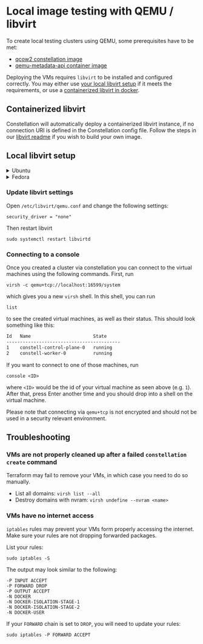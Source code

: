 # Local image testing with QEMU / libvirt

To create local testing clusters using QEMU, some prerequisites have to be met:

- [qcow2 constellation image](/image/README.md)
- [qemu-metadata-api container image](/hack/qemu-metadata-api/README.md)

Deploying the VMs requires `libvirt` to be installed and configured correctly.
You may either use [your local libvirt setup](#local-libvirt-setup) if it meets the requirements, or use a [containerized libvirt in docker](#containerized-libvirt).

## Containerized libvirt

Constellation will automatically deploy a containerized libvirt instance, if no connection URI is defined in the Constellation config file.
Follow the steps in our [libvirt readme](../../nix/container/README.md) if you wish to build your own image.

## Local libvirt setup

<details>
<summary>Ubuntu</summary>

### Install required packages

[General reference](https://ubuntu.com/server/docs/virtualization-libvirt)

```shell-session
sudo apt install qemu-kvm libvirt-daemon-system xsltproc
sudo systemctl enable libvirtd
sudo usermod -a -G libvirt $USER
# reboot
```

### Setup emulated TPM

Using a virtual TPM (vTPM) with QEMU only works if swtpm is version 0.7 or newer!
Ubuntu 22.04 currently ships swtpm 0.6.3, so you need to install swtpm [from launchpad](https://launchpad.net/~stefanberger/+archive/ubuntu/swtpm-jammy/).

1. Uninstall current version of swtpm (if installed)

    ```shell-session
    sudo apt remove swtpm swtpm-tools
    ```

2. Add ppa (this command shows the ppa for Ubuntu 22.04 jammy but others are available)

    ```shell-session
    sudo add-apt-repository ppa:stefanberger/swtpm-jammy
    sudo apt update
    ```

3. Install swtpm

    ```shell-session
    sudo apt install swtpm swtpm-tools
    ```

4. Patch configuration under `/etc/swtpm_setup.conf`

    ```shell-session
    # Program invoked for creating certificates
    create_certs_tool = /usr/bin/swtpm_localca
    ```

5. Patch ownership of `/var/lib/swtpm-localca`

   ```shell-session
   sudo chown -R swtpm:root /var/lib/swtpm-localca
   ```

</details>

<details>
<summary>Fedora</summary>

```shell-session
sudo dnf install -y dnf-plugins-core
sudo dnf -y install qemu-kvm libvirt-daemon-config-network libvirt-daemon-kvm xsltproc swtpm
sudo usermod -a -G libvirt $USER
# reboot
```

</details>

### Update libvirt settings

Open `/etc/libvirt/qemu.conf` and change the following settings:

```shell-session
security_driver = "none"
```

Then restart libvirt

```shell-session
sudo systemctl restart libvirtd
```

### Connecting to a console

Once you created a cluster via constellation you can connect to the virtual machines using the following commands. First, run

```shell-session
virsh -c qemu+tcp://localhost:16599/system
```

which gives you a new `virsh` shell. In this shell, you can run

```shell-session
list
```

 to see the created virtual machines, as well as their status. This should look something like this:

```txt
Id   Name                       State
------------------------------------------
1    constell-control-plane-0   running
2    constell-worker-0          running
```

If you want to connect to one of those machines, run

```shell-session
console <ID>
```

where `<ID>` would be the id of your virtual machine as seen above (e.g. `1`). After that, press Enter another time and you should drop into a shell on the virtual machine.

Please note that connecting via `qemu+tcp` is not encrypted and should not be used in a security relevant environment.

## Troubleshooting

### VMs are not properly cleaned up after a failed `constellation create` command

Terraform may fail to remove your VMs, in which case you need to do so manually.

- List all domains: `virsh list --all`
- Destroy domains with nvram: `virsh undefine --nvram <name>`

### VMs have no internet access

`iptables` rules may prevent your VMs form properly accessing the internet.
Make sure your rules are not dropping forwarded packages.

List your rules:

```shell
sudo iptables -S
```

The output may look similar to the following:

```shell
-P INPUT ACCEPT
-P FORWARD DROP
-P OUTPUT ACCEPT
-N DOCKER
-N DOCKER-ISOLATION-STAGE-1
-N DOCKER-ISOLATION-STAGE-2
-N DOCKER-USER
```

If your `FORWARD` chain is set to `DROP`, you will need to update your rules:

```shell
sudo iptables -P FORWARD ACCEPT
```

